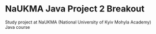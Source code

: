 # NaUKMA Java Project 2 Breakout

Study project at NaUKMA (National University of Kyiv Mohyla Academy) Java course

